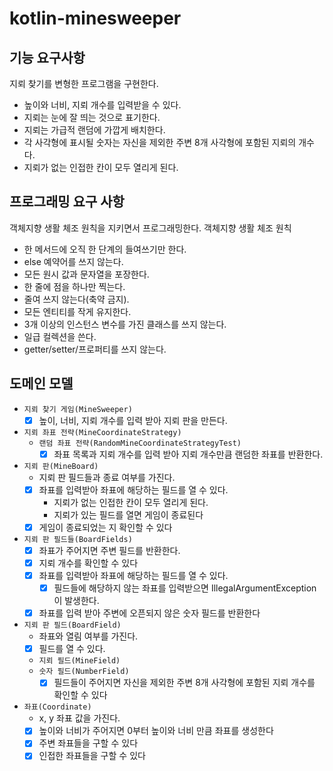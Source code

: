 # kotlin-minesweeper

## 기능 요구사항

지뢰 찾기를 변형한 프로그램을 구현한다.

- 높이와 너비, 지뢰 개수를 입력받을 수 있다.
- 지뢰는 눈에 잘 띄는 것으로 표기한다.
- 지뢰는 가급적 랜덤에 가깝게 배치한다.
- 각 사각형에 표시될 숫자는 자신을 제외한 주변 8개 사각형에 포함된 지뢰의 개수다.
- 지뢰가 없는 인접한 칸이 모두 열리게 된다.

## 프로그래밍 요구 사항

객체지향 생활 체조 원칙을 지키면서 프로그래밍한다.
객체지향 생활 체조 원칙

- 한 메서드에 오직 한 단계의 들여쓰기만 한다.
- else 예약어를 쓰지 않는다.
- 모든 원시 값과 문자열을 포장한다.
- 한 줄에 점을 하나만 찍는다.
- 줄여 쓰지 않는다(축약 금지).
- 모든 엔티티를 작게 유지한다.
- 3개 이상의 인스턴스 변수를 가진 클래스를 쓰지 않는다.
- 일급 컬렉션을 쓴다.
- getter/setter/프로퍼티를 쓰지 않는다.

## 도메인 모델

- `지뢰 찾기 게임(MineSweeper)`
  - [X] 높이, 너비, 지뢰 개수를 입력 받아 지뢰 판을 만든다.

- `지뢰 좌표 전략(MineCoordinateStrategy)`
  - `랜덤 좌표 전략(RandomMineCoordinateStrategyTest)` 
    - [X] 좌표 목록과 지뢰 개수를 입력 받아 지뢰 개수만큼 랜덤한 좌표를 반환한다.

- `지뢰 판(MineBoard)`
  - 지뢰 판 필드들과 종료 여부를 가진다.
  - [X] 좌표를 입력받아 좌표에 해당하는 필드를 열 수 있다.
    - 지뢰가 없는 인접한 칸이 모두 열리게 된다.
    - 지뢰가 있는 필드를 열면 게임이 종료된다
  - [X] 게임이 종료되었는 지 확인할 수 있다

- `지뢰 판 필드들(BoardFields)`
  - [X] 좌표가 주어지면 주변 필드를 반환한다.
  - [X] 지뢰 개수를 확인할 수 있다
  - [X] 좌표를 입력받아 좌표에 해당하는 필드를 열 수 있다.
    - [X] 필드들에 해당하지 않는 좌표를 입력받으면 IllegalArgumentException 이 발생한다.
  - [X] 좌표를 입력 받아 주변에 오픈되지 않은 숫자 필드를 반환한다

- `지뢰 판 필드(BoardField)`
  - 좌표와 열림 여부를 가진다.
  - [X] 필드를 열 수 있다.
  - `지뢰 필드(MineField)`
  - `숫자 필드(NumberField)`
    - [X] 필드들이 주어지면 자신을 제외한 주변 8개 사각형에 포함된 지뢰 개수를 확인할 수 있다

- `좌표(Coordinate)`
  - x, y 좌표 값을 가진다.
  - [X] 높이와 너비가 주어지면 0부터 높이와 너비 만큼 좌표를 생성한다
  - [X] 주변 좌표들을 구할 수 있다
  - [X] 인접한 좌표들을 구할 수 있다
